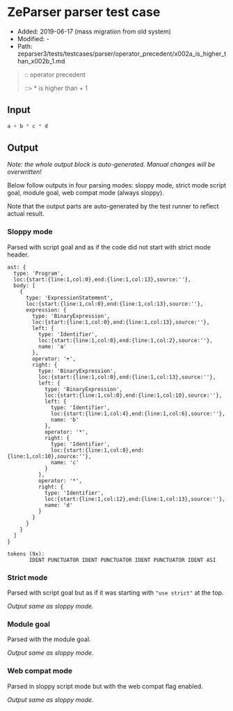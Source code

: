 # ZeParser parser test case

- Added: 2019-06-17 (mass migration from old system)
- Modified: -
- Path: zeparser3/tests/testcases/parser/operator_precedent/x002a_is_higher_than_x002b_1.md

> :: operator precedent
>
> ::> * is higher than + 1

## Input

`````js
a + b * c * d
`````

## Output

_Note: the whole output block is auto-generated. Manual changes will be overwritten!_

Below follow outputs in four parsing modes: sloppy mode, strict mode script goal, module goal, web compat mode (always sloppy).

Note that the output parts are auto-generated by the test runner to reflect actual result.

### Sloppy mode

Parsed with script goal and as if the code did not start with strict mode header.

`````
ast: {
  type: 'Program',
  loc:{start:{line:1,col:0},end:{line:1,col:13},source:''},
  body: [
    {
      type: 'ExpressionStatement',
      loc:{start:{line:1,col:0},end:{line:1,col:13},source:''},
      expression: {
        type: 'BinaryExpression',
        loc:{start:{line:1,col:0},end:{line:1,col:13},source:''},
        left: {
          type: 'Identifier',
          loc:{start:{line:1,col:0},end:{line:1,col:2},source:''},
          name: 'a'
        },
        operator: '+',
        right: {
          type: 'BinaryExpression',
          loc:{start:{line:1,col:0},end:{line:1,col:13},source:''},
          left: {
            type: 'BinaryExpression',
            loc:{start:{line:1,col:0},end:{line:1,col:10},source:''},
            left: {
              type: 'Identifier',
              loc:{start:{line:1,col:4},end:{line:1,col:6},source:''},
              name: 'b'
            },
            operator: '*',
            right: {
              type: 'Identifier',
              loc:{start:{line:1,col:8},end:{line:1,col:10},source:''},
              name: 'c'
            }
          },
          operator: '*',
          right: {
            type: 'Identifier',
            loc:{start:{line:1,col:12},end:{line:1,col:13},source:''},
            name: 'd'
          }
        }
      }
    }
  ]
}

tokens (9x):
       IDENT PUNCTUATOR IDENT PUNCTUATOR IDENT PUNCTUATOR IDENT ASI
`````

### Strict mode

Parsed with script goal but as if it was starting with `"use strict"` at the top.

_Output same as sloppy mode._

### Module goal

Parsed with the module goal.

_Output same as sloppy mode._

### Web compat mode

Parsed in sloppy script mode but with the web compat flag enabled.

_Output same as sloppy mode._
